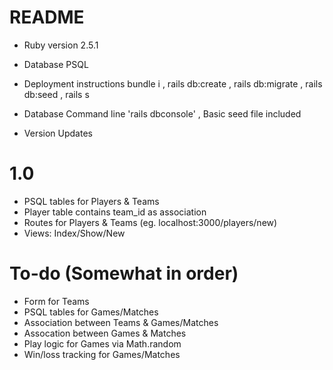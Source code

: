 # README

* Ruby version
2.5.1

* Database
PSQL

* Deployment instructions
bundle i , 
rails db:create , 
rails db:migrate , 
rails db:seed , 
rails s

* Database
Command line 'rails dbconsole' , 
Basic seed file included

* Version Updates
# 1.0
* PSQL tables for Players & Teams
* Player table contains team_id as association
* Routes for Players & Teams (eg. localhost:3000/players/new)
* Views: Index/Show/New

# To-do (Somewhat in order)
* Form for Teams
* PSQL tables for Games/Matches
* Association between Teams & Games/Matches
* Assocation between Games & Matches
* Play logic for Games via Math.random
* Win/loss tracking for Games/Matches
